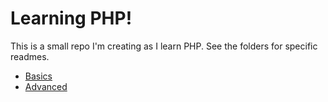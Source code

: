 # Learning PHP!

This is a small repo I'm creating as I learn PHP. See the folders for specific readmes.

- [Basics](https://github.com/dmheisel/Learning-PHP/tree/master/Basics)
- [Advanced](Advanced/readMe.md)
